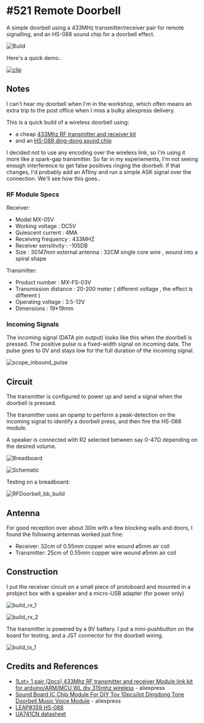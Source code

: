 # #521 Remote Doorbell

A simple doorbell using a 433MHz transmitter/receiver pair for remote signalling, and an HS-088 sound chip for a doorbell effect.

![Build](./assets/RFDoorbell_build.jpg?raw=true)

Here's a quick demo..

[![clip](https://img.youtube.com/vi/OvMDlvUOnRA/0.jpg)](https://www.youtube.com/watch?v=OvMDlvUOnRA)

## Notes

I can't hear my doorbell when I'm in the workshop, which often means an extra trip to the post office when I miss a bulky aliexpress delivery.

This is a quick build of a wireless doorbell using:

* a cheap [433Mhz RF transmitter and receiver kit](https://www.aliexpress.com/item/1850319332.html)
* and an [HS-088 ding-dong sound chip](https://www.aliexpress.com/item/32661936820.html)

I decided not to use any encoding over the wireless link, so I'm using it more like a spark-gap transmitter.
So far in my experiements, I'm not seeing enough interference to get false positives ringing the doorbell.
If that changes, I'd probably add an ATtiny and run a simple ASK signal over the connection. We'll see how this goes..

### RF Module Specs

Receiver:

* Model MX-05V
* Working voltage : DC5V
* Quiescent current : 4MA
* Receiving frequency :  433MHZ
* Receiver sensitivity : -105DB
* Size : 30*14*7mm external antenna : 32CM single core wire , wound into a spiral shape

Transmitter:

* Product number : MX-FS-03V
* Transmission distance : 20-200 meter ( different voltage , the effect is different )
* Operating voltage : 3.5-12V
* Dimensions : 19*19mm

### Incoming Signals

The incoming signal (DATA pin output) looks like this when the doorbell is pressed.
The positive pulse is a fixed-width signal on incoming data.
The pulse goes to 0V and stays low for the full duration of the incoming signal.

![scope_inbound_pulse](./assets/scope_inbound_pulse.gif?raw=true)

## Circuit

The transmitter is configured to power up and send a signal when the doorbell is pressed.

The transmitter uses an opamp to perform a peak-detection on the incoming signal to identify a doorbell press,
and then fire the HS-088 module.

A speaker is connected with R2 selected between say 0-47Ω depending on the desired volume.

![Breadboard](./assets/RFDoorbell_bb.jpg?raw=true)

![Schematic](./assets/RFDoorbell_schematic.jpg?raw=true)

Testing on a breadboard:

![RFDoorbell_bb_build](./assets/RFDoorbell_bb_build.jpg?raw=true)

## Antenna

For good reception over about 30m with a few blocking walls and doors, I found the following antennas worked just fine:

* Receiver: 32cm of 0.55mm copper wire wound ø5mm air coil
* Transmitter: 25cm of 0.55mm copper wire wound ø5mm air coil

## Construction

I put the receiver circuit on a small piece of protoboard and mounted in a probject box with a speaker
and a micro-USB adapter (for power only)

![build_rx_1](./assets/build_rx_1.jpg?raw=true)

![build_rx_2](./assets/build_rx_2.jpg?raw=true)

The transmitter is powered by a 9V battery. I put a mini-pushbutton on the board for testing,
and a JST connector for the doorbell wiring.

![build_tx_1](./assets/build_tx_1.jpg?raw=true)

## Credits and References

* [1Lot= 1 pair (2pcs) 433Mhz RF transmitter and receiver Module link kit for arduino/ARM/MCU WL diy 315mhz wireless](https://www.aliexpress.com/item/1850319332.html) - aliexpress
* [Sound Board IC Chip Module For DIY Toy 10pcs/lot Dingdong Tone Doorbell Music Voice Module](https://www.aliexpress.com/item/32661936820.html) - aliexpress
* [LEAP#359 HS-088](../../../Audio/AudioEffectsChips/HS088)
* [UA741CN datasheet](http://www.ti.com/lit/ds/symlink/ua741.pdf)

